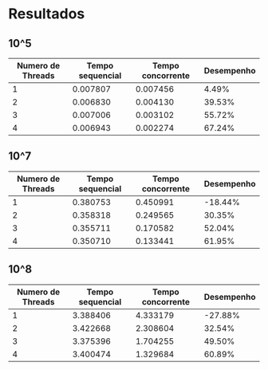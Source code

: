 # Resultados

## 10^5

| Numero de Threads | Tempo sequencial | Tempo concorrente | Desempenho |
|-------------------|------------------|-------------------|------------|
| 1                 | 0.007807         |    0.007456       | 4.49%      |
| 2                 | 0.006830         |    0.004130       | 39.53%     |
| 3                 | 0.007006         |    0.003102       | 55.72%     |
| 4                 | 0.006943         |    0.002274       | 67.24%     |

## 10^7

| Numero de Threads | Tempo sequencial | Tempo concorrente | Desempenho |
|-------------------|------------------|-------------------|------------|
| 1                 | 0.380753         |    0.450991       | -18.44%    |
| 2                 | 0.358318         |    0.249565       | 30.35%     |
| 3                 | 0.355711         |    0.170582       | 52.04%     |
| 4                 | 0.350710         |    0.133441       | 61.95%     |

## 10^8

| Numero de Threads | Tempo sequencial | Tempo concorrente | Desempenho |
|-------------------|------------------|-------------------|------------|
| 1                 | 3.388406         |    4.333179       | -27.88%    |
| 2                 | 3.422668         |    2.308604       | 32.54%     |
| 3                 | 3.375396         |    1.704255       | 49.50%     |
| 4                 | 3.400474         |    1.329684       | 60.89%     |